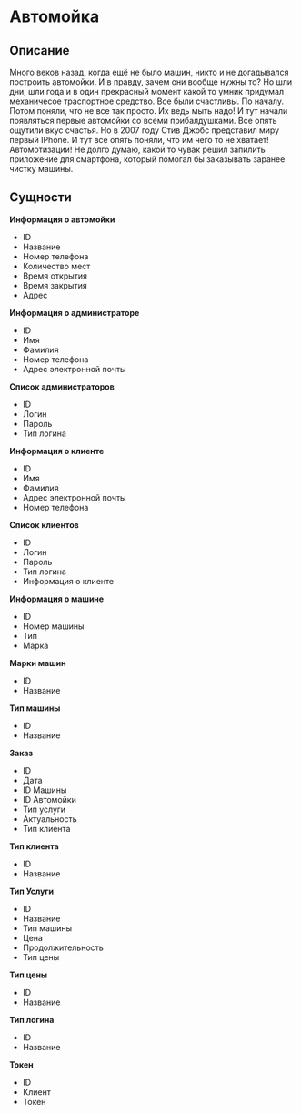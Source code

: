# Автомойка
## Описание
Много веков назад, когда ещё не было машин, никто и не догадывался построить автомойки. И в правду, зачем они вообще нужны то? Но шли дни, шли года и в один прекрасный момент какой то умник придумал механичесое траспортное средство. Все были счастливы. По началу. Потом поняли, что не все так просто. Их ведь мыть надо! И тут начали появляться первые автомойки со всеми прибалдушками. Все опять ощутили вкус счастья. Но в 2007 году Стив Джобс представил миру первый IPhone. И тут все опять поняли, что им чего то не хватает! Автомотизации! Не долго думаю, какой то чувак решил запилить приложение для смартфона, который помогал бы заказывать заранее чистку машины.  


## Сущности

__Информация о автомойки__
* ID
* Название
* Номер телефона
* Количество мест
* Время открытия
* Время закрытия
* Адрес

__Информация о администраторе__
* ID
* Имя
* Фамилия
* Номер телефона
* Адрес электронной почты

__Список администраторов__
* ID
* Логин
* Пароль
* Тип логина

__Информация о клиенте__
* ID
* Имя
* Фамилия
* Адрес электронной почты
* Номер телефона

__Список клиентов__
* ID
* Логин
* Пароль
* Тип логина
* Информация о клиенте

__Информация о машине__
* ID
* Номер машины
* Тип
* Марка

__Марки машин__
* ID
* Название

__Тип машины__
* ID
* Название

__Заказ__
* ID
* Дата
* ID Машины
* ID Автомойки
* Тип услуги
* Актуальность
* Тип клиента

__Тип клиента__
* ID
* Название

__Тип Услуги__
* ID
* Название
* Тип машины
* Цена
* Продолжительность
* Тип цены

__Тип цены__
* ID
* Название

__Тип логина__
* ID
* Название

__Токен__
* ID
* Клиент
* Токен
